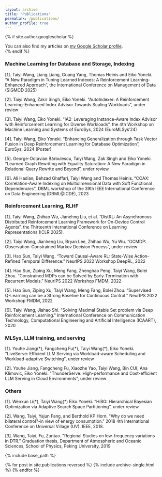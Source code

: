 ```yaml
---
layout: archive
title: "Publications"
permalink: /publications/
author_profile: true
---
```


{% if site.author.googlescholar %}
  <div class="wordwrap">You can also find my articles on <a href="{{site.author.googlescholar}}">my Google Scholar profile</a>.</div>
{% endif %}

### Machine Learning for Database and Storage, Indexing

[1]. Taiyi Wang, Liang Liang, Guang Yang, Thomas Heinis and Eiko Yoneki. “A New Paradigm in Tuning Learned Indexes: A Reinforcement Learning-Enhanced Approach”, the International Conference on Management of Data (SIGMOD 2025)

[2]. Taiyi Wang, Zakir Singh, Eiko Yoneki. "AutoIndexer: A Reinforcement Learning-Enhanced Index Advisor Towards Scaling Workloads", under review

[3]. Taiyi Wang, Eiko Yoneki. “IA2: Leveraging Instance-Aware Index Advisor with Reinforcement Learning for Diverse Workloads”, the 4th Workshop on Machine Learning and Systems of EuroSys, 2024 (EuroMLSys’24)

[4]. Taiyi Wang, Eiko Yoneki. “Enhancing Generalization through Task Vector Fusion in Deep Reinforcement Learning for Database Optimization”, EuroSys, 2024 (Poster)

[5]. George-Octavian Bărbulescu, Taiyi Wang, Zak Singh and Eiko Yoneki. “Learned Graph Rewriting with Equality Saturation: A New Paradigm in Relational Query Rewrite and Beyond”, under review

[6]. Ali Hadian, Behzad Ghaffari, Taiyi Wang and Thomas Heinis. “COAX: Correlation-Aware Indexing on Multidimensional Data with Soft Functional Dependencies", DBML workshop of the 39th IEEE International Conference on Data Engineering (DBML@ICDE), 2023

### Reinforcement Learning, RLHF

[1]. Taiyi Wang, Zhihao Wu, Jianehng Liu, et al. “DistRL: An Asynchronous Distributed Reinforcement Learning Framework for On-Device Control Agents”, the Thirteenth International Conference on Learning Representations (ICLR 2025).

[2]. Taiyi Wang, Jianheng Liu, Bryan Lee, Zhihao Wu, Yu Wu. “OCMDP: Observation-Constrained Markov Decision Process”, under review

[3]. Hao Sun, Taiyi Wang. “Toward Causal-Aware RL: State-Wise Action-Refined Temporal Difference.” NeurIPS 2022 Workshop DeepRL, 2022

[4]. Hao Sun, Ziping Xu, Meng Fang, Zhenghao Peng, Taiyi Wang, Bolei Zhou. “Constrained MDPs can be Solved by Early-Termination with Recurrent Models.” NeurIPS 2022 Workshop FMDM, 2022

[5]. Hao Sun, Ziping Xu, Taiyi Wang, Meng Fang, Bolei Zhou. “Supervised Q-Learning can be a Strong Baseline for Continuous Control.” NeurIPS 2022 Workshop FMDM, 2022

[6]. Taiyi Wang, Jiahao Shi. "Solving Maximal Stable Set problem via Deep Reinforcement Learning." International Conference on Communication Technology, Computational Engineering and Artificial Intelligence (ICAART), 2020

### MLSys, LLM training, and serving

[1]. Youhe Jiang(\*), Fangcheng Fu(\*), Taiyi Wang(\*), Eiko Yoneki. "LiveServe: Efficient LLM Serving via Workload-aware Scheduling and Workload-adaptive Switching", under review

[2]. Youhe Jiang, Fangcheng Fu, Xiaozhe Yao, Taiyi Wang, Bin CUI, Ana Klimovic, Eiko Yoneki. "ThunderServe: High-performance and Cost-efficient LLM Serving in Cloud Environments", under review

### Others

[1]. Wenxun Li(\*), Taiyi Wang(\*) Eiko Yoneki. “HiBO: Hierarchical Bayesian Optimization via Adaptive Search Space Partitioning”, under review

[2]. Wang, Taiyi, Yajun Fang, and Berthold KP Horn. "Why do we need bilateral control?-in view of energy consumption." 2018 4th International Conference on Universal Village (UV). IEEE, 2018.

[3]. Wang, Taiyi, Fu, Zuntao. "Regional Studies on low-frequency variations in DTR." Graduation thesis, Department of Atmospheric and Oceanic Sciences, School of Physics, Peking University, 2019



{% include base_path %}

{% for post in site.publications reversed %}
  {% include archive-single.html %}
{% endfor %}
